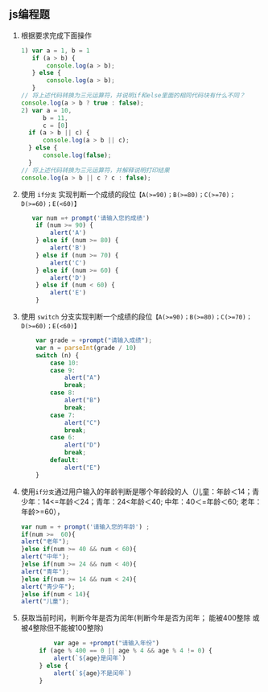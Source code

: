 ## js编程题

 1. 根据要求完成下面操作

    ```js
    1) var a = 1, b = 1
       if (a > b) {
           console.log(a > b);
       } else {
           console.log(a > b);
       }
    // 将上述代码转换为三元运算符，并说明if和else里面的相同代码块有什么不同？
    console.log(a > b ? true : false);
    2) var a = 10,
          b = 11,
          c = [0]
      if (a > b || c) {
          console.log(a > b || c);
      } else {
          console.log(false);
      }
    // 将上述代码转换为三元运算符，并解释说明打印结果
    console.log(a > b || c ? c : false);
    ```

2. 使用 `if分支` 实现判断一个成绩的段位`【A(>=90)；B(>=80)；C(>=70)；D(>=60)；E(<60)】`

    ```js
       var num =+ prompt('请输入您的成绩')
        if (num >= 90) {
            alert('A')
        } else if (num >= 80) {
            alert('B')
        } else if (num >= 70) {
            alert('C')
        } else if (num >= 60) {
            alert('D')
        } else if (num < 60) {
            alert('E')
        }
    ```

3. 使用 `switch` 分支实现判断一个成绩的段位`【A(>=90)；B(>=80)；C(>=70)；D(>=60)；E(<60)】`

    ```js
        var grade = +prompt("请输入成绩");
        var n = parseInt(grade / 10)
        switch (n) {
            case 10:
            case 9:
                alert("A")
                break;
            case 8:
                alert("B")
                break;
            case 7:
                alert("C")
                break;
            case 6:
                alert("D")
                break;
            default:
                alert("E")
        }
    ```

4. 使用`if分支`通过用户输入的年龄判断是哪个年龄段的人（儿童：年龄＜14；青少年：14<=年龄＜24；青年：24<年龄＜40; 中年：40＜=年龄＜60; 老年：年龄>=60），

    ```js
    var num = + prompt('请输入您的年龄') ;
    if(num >=  60){
    alert("老年");
    }else if(num >= 40 && num < 60){
    alert("中年");
    }else if(num >= 24 && num < 40){
    alert("青年");
    }else if(num >= 14 && num < 24){
    alert("青少年");
    }else if(num < 14){
    alert("儿童");
    ```


5. 获取当前时间，判断今年是否为闰年(判断今年是否为闰年；  能被400整除 或 被4整除但不能被100整除)
   ```js
            var age = +prompt("请输入年份")
        if (age % 400 == 0 || age % 4 && age % 4 != 0) {
            alert(`${age}是闰年`)
        } else {
            alert(`${age}不是闰年`)
        }
    ```